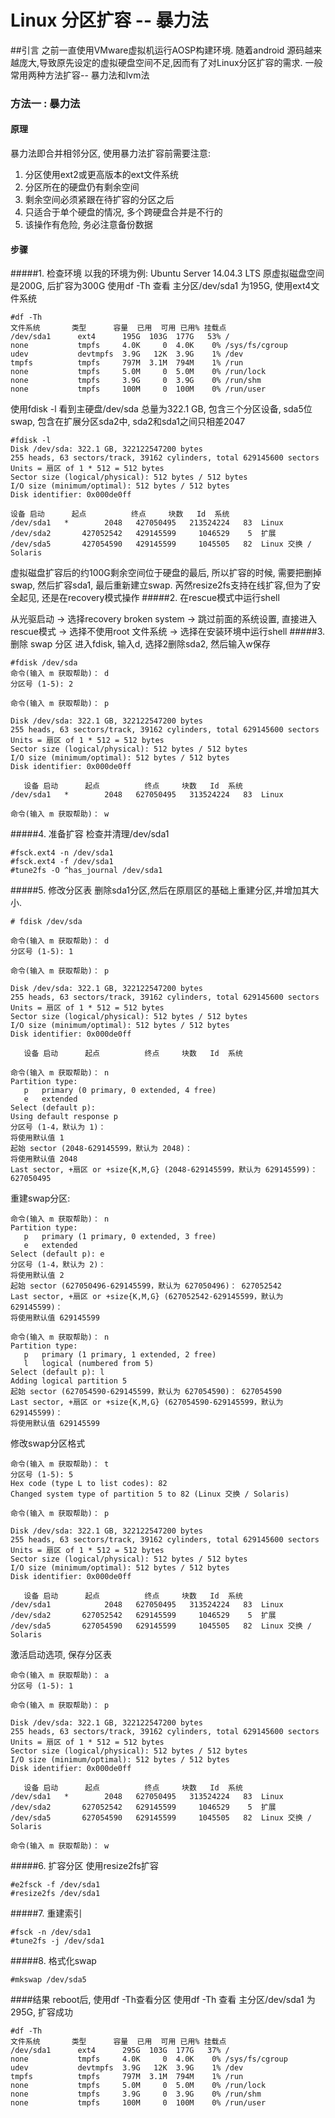 # Linux 分区扩容 -- 暴力法
##引言
之前一直使用VMware虚拟机运行AOSP构建环境. 随着android 源码越来越庞大,导致原先设定的虚拟硬盘空间不足,因而有了对Linux分区扩容的需求. 一般常用两种方法扩容-- 暴力法和lvm法
### 方法一 : 暴力法
#### 原理
暴力法即合并相邻分区, 使用暴力法扩容前需要注意:
1. 分区使用ext2或更高版本的ext文件系统
2. 分区所在的硬盘仍有剩余空间
3. 剩余空间必须紧跟在待扩容的分区之后
4. 只适合于单个硬盘的情况, 多个跨硬盘合并是不行的
5. 该操作有危险, 务必注意备份数据
#### 步骤
#####1. 检查环境
以我的环境为例: Ubuntu Server 14.04.3 LTS
原虚拟磁盘空间是200G, 后扩容为300G
使用df -Th 查看 主分区/dev/sda1 为195G, 使用ext4文件系统
```shell
#df -Th
文件系统       类型      容量  已用  可用 已用% 挂载点
/dev/sda1      ext4      195G  103G  177G   53% /
none           tmpfs     4.0K     0  4.0K    0% /sys/fs/cgroup
udev           devtmpfs  3.9G   12K  3.9G    1% /dev
tmpfs          tmpfs     797M  3.1M  794M    1% /run
none           tmpfs     5.0M     0  5.0M    0% /run/lock
none           tmpfs     3.9G     0  3.9G    0% /run/shm
none           tmpfs     100M     0  100M    0% /run/user
```
使用fdisk -l 看到主硬盘/dev/sda 总量为322.1 GB, 包含三个分区设备, sda5位swap, 包含在扩展分区sda2中, sda2和sda1之间只相差2047
```shell
#fdisk -l
Disk /dev/sda: 322.1 GB, 322122547200 bytes
255 heads, 63 sectors/track, 39162 cylinders, total 629145600 sectors
Units = 扇区 of 1 * 512 = 512 bytes
Sector size (logical/physical): 512 bytes / 512 bytes
I/O size (minimum/optimal): 512 bytes / 512 bytes
Disk identifier: 0x000de0ff

设备 启动      起点          终点     块数   Id  系统
/dev/sda1   *        2048   427050495   213524224   83  Linux
/dev/sda2       427052542   429145599     1046529    5  扩展
/dev/sda5       427054590   429145599     1045505   82  Linux 交换 / Solaris
```
虚拟磁盘扩容后的约100G剩余空间位于硬盘的最后, 所以扩容的时候, 需要把删掉swap, 然后扩容sda1, 最后重新建立swap. 芮然resize2fs支持在线扩容,但为了安全起见, 还是在recovery模式操作
#####2. 在rescue模式中运行shell

从光驱启动 -> 选择recovery broken system -> 跳过前面的系统设置, 直接进入rescue模式 -> 选择不使用root 文件系统 -> 选择在安装环境中运行shell
#####3. 删除 swap 分区
进入fdisk, 输入d, 选择2删除sda2, 然后输入w保存
```shell
#fdisk /dev/sda
命令(输入 m 获取帮助)： d
分区号 (1-5): 2

命令(输入 m 获取帮助)： p

Disk /dev/sda: 322.1 GB, 322122547200 bytes
255 heads, 63 sectors/track, 39162 cylinders, total 629145600 sectors
Units = 扇区 of 1 * 512 = 512 bytes
Sector size (logical/physical): 512 bytes / 512 bytes
I/O size (minimum/optimal): 512 bytes / 512 bytes
Disk identifier: 0x000de0ff

   设备 启动      起点          终点     块数   Id  系统
/dev/sda1   *        2048   627050495   313524224   83  Linux

命令(输入 m 获取帮助)： w
```
#####4. 准备扩容
检查并清理/dev/sda1
```shell
#fsck.ext4 -n /dev/sda1
#fsck.ext4 -f /dev/sda1
#tune2fs -O ^has_journal /dev/sda1
```
#####5. 修改分区表
删除sda1分区,然后在原扇区的基础上重建分区,并增加其大小.
```shell
# fdisk /dev/sda

命令(输入 m 获取帮助)： d
分区号 (1-5): 1

命令(输入 m 获取帮助)： p

Disk /dev/sda: 322.1 GB, 322122547200 bytes
255 heads, 63 sectors/track, 39162 cylinders, total 629145600 sectors
Units = 扇区 of 1 * 512 = 512 bytes
Sector size (logical/physical): 512 bytes / 512 bytes
I/O size (minimum/optimal): 512 bytes / 512 bytes
Disk identifier: 0x000de0ff

   设备 启动      起点          终点     块数   Id  系统

命令(输入 m 获取帮助)： n
Partition type:
   p   primary (0 primary, 0 extended, 4 free)
   e   extended
Select (default p):
Using default response p
分区号 (1-4，默认为 1)：
将使用默认值 1
起始 sector (2048-629145599，默认为 2048)：
将使用默认值 2048
Last sector, +扇区 or +size{K,M,G} (2048-629145599，默认为 629145599)： 627050495

```
重建swap分区:
```shell
命令(输入 m 获取帮助)： n
Partition type:
   p   primary (1 primary, 0 extended, 3 free)
   e   extended
Select (default p): e
分区号 (1-4，默认为 2)：
将使用默认值 2
起始 sector (627050496-629145599，默认为 627050496)： 627052542
Last sector, +扇区 or +size{K,M,G} (627052542-629145599，默认为 629145599)：
将使用默认值 629145599

命令(输入 m 获取帮助)： n
Partition type:
   p   primary (1 primary, 1 extended, 2 free)
   l   logical (numbered from 5)
Select (default p): l
Adding logical partition 5
起始 sector (627054590-629145599，默认为 627054590)： 627054590
Last sector, +扇区 or +size{K,M,G} (627054590-629145599，默认为 629145599)：
将使用默认值 629145599
```
修改swap分区格式
```shell
命令(输入 m 获取帮助)： t
分区号 (1-5): 5
Hex code (type L to list codes): 82
Changed system type of partition 5 to 82 (Linux 交换 / Solaris)

命令(输入 m 获取帮助)： p

Disk /dev/sda: 322.1 GB, 322122547200 bytes
255 heads, 63 sectors/track, 39162 cylinders, total 629145600 sectors
Units = 扇区 of 1 * 512 = 512 bytes
Sector size (logical/physical): 512 bytes / 512 bytes
I/O size (minimum/optimal): 512 bytes / 512 bytes
Disk identifier: 0x000de0ff

   设备 启动      起点          终点     块数   Id  系统
/dev/sda1            2048   627050495   313524224   83  Linux
/dev/sda2       627052542   629145599     1046529    5  扩展
/dev/sda5       627054590   629145599     1045505   82  Linux 交换 / Solaris
```
激活启动选项, 保存分区表
```shell
命令(输入 m 获取帮助)： a
分区号 (1-5): 1

命令(输入 m 获取帮助)： p

Disk /dev/sda: 322.1 GB, 322122547200 bytes
255 heads, 63 sectors/track, 39162 cylinders, total 629145600 sectors
Units = 扇区 of 1 * 512 = 512 bytes
Sector size (logical/physical): 512 bytes / 512 bytes
I/O size (minimum/optimal): 512 bytes / 512 bytes
Disk identifier: 0x000de0ff

   设备 启动      起点          终点     块数   Id  系统
/dev/sda1   *        2048   627050495   313524224   83  Linux
/dev/sda2       627052542   629145599     1046529    5  扩展
/dev/sda5       627054590   629145599     1045505   82  Linux 交换 / Solaris

命令(输入 m 获取帮助)： w
```
#####6. 扩容分区
使用resize2fs扩容
```shell
#e2fsck -f /dev/sda1
#resize2fs /dev/sda1
```
#####7. 重建索引
```shell
#fsck -n /dev/sda1
#tune2fs -j /dev/sda1
```
#####8. 格式化swap
```shell
#mkswap /dev/sda5
```
####结果
reboot后, 使用df -Th查看分区
使用df -Th 查看 主分区/dev/sda1 为295G, 扩容成功
```shell
#df -Th
文件系统       类型      容量  已用  可用 已用% 挂载点
/dev/sda1      ext4      295G  103G  177G   37% /
none           tmpfs     4.0K     0  4.0K    0% /sys/fs/cgroup
udev           devtmpfs  3.9G   12K  3.9G    1% /dev
tmpfs          tmpfs     797M  3.1M  794M    1% /run
none           tmpfs     5.0M     0  5.0M    0% /run/lock
none           tmpfs     3.9G     0  3.9G    0% /run/shm
none           tmpfs     100M     0  100M    0% /run/user
```